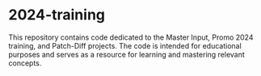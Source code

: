 # 2024-training
This repository contains code dedicated to the Master Input, Promo 2024 training, and Patch-Diff projects. The code is intended for educational purposes and serves as a resource for learning and mastering relevant concepts.
